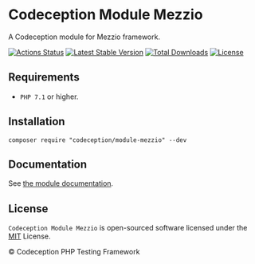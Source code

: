 # Codeception Module Mezzio

A Codeception module for Mezzio framework.

[![Actions Status](https://github.com/Codeception/module-mezzio/workflows/CI/badge.svg)](https://github.com/Codeception/module-mezzio/actions)
[![Latest Stable Version](https://poser.pugx.org/codeception/module-mezzio/v/stable)](https://github.com/Codeception/module-mezzio/releases)
[![Total Downloads](https://poser.pugx.org/codeception/module-mezzio/downloads)](https://packagist.org/packages/codeception/module-mezzio)
[![License](https://poser.pugx.org/codeception/module-mezzio/license)](/LICENSE)

## Requirements

* `PHP 7.1` or higher.

## Installation

```
composer require "codeception/module-mezzio" --dev
```

## Documentation

See [the module documentation](https://codeception.com/docs/modules/Mezzio).

## License

`Codeception Module Mezzio` is open-sourced software licensed under the [MIT](/LICENSE) License.

© Codeception PHP Testing Framework
